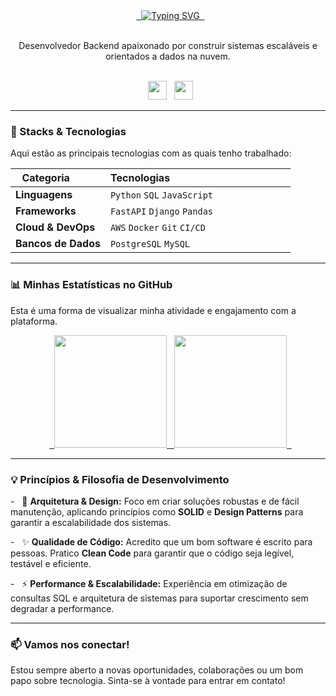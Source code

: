 <div align="center">
  <a href="https://github.com/kleyam">
  <img src="https://readme-typing-svg.herokuapp.com?font=Jetbrains+mono&size=28&color=6633cc&width=500&lines=Kleyam+Guthierrez;Desenvolvedor+de+Software+Backend;Especialista+em+Python+%26+SQL" alt="Typing SVG" />
  </a>
</div>

<div align="center">
  <p>Desenvolvedor Backend apaixonado por construir sistemas escaláveis e orientados a dados na nuvem.</p>
  <br>
  <a href="https://www.linkedin.com/in/kleyam"><img src="https://img.shields.io/badge/-LinkedIn-6633cc?style=for-the-badge&logo=Linkedin&logoColor=white" height="30"></a>
  <a href="mailto:kleyamrocha@gmail.com"><img src="https://img.shields.io/badge/-Email-6633cc?style=for-the-badge&logo=Gmail&logoColor=white" height="30"></a>
</div>

---

### 🚀 Stacks & Tecnologias

Aqui estão as principais tecnologias com as quais tenho trabalhado:

| Categoria         | Tecnologias                                           |
|-------------------|-------------------------------------------------------|
| **Linguagens** | `Python` `SQL` `JavaScript`                           |
| **Frameworks** | `FastAPI` `Django` `Pandas`                           |
| **Cloud & DevOps**| `AWS` `Docker` `Git` `CI/CD`                          |
| **Bancos de Dados**| `PostgreSQL` `MySQL`                                  |

---

### 📊 Minhas Estatísticas no GitHub

Esta é uma forma de visualizar minha atividade e engajamento com a plataforma.

<div align="center">
  <a href="https://github.com/kleyamguthierrez">
  <img height="180em" src="https://github-readme-stats.vercel.app/api?username=kleyam&show_icons=true&theme=dracula&include_all_commits=true&count_private=true"/>
  <img height="180em" src="https://github-readme-stats.vercel.app/api/top-langs/?username=kleyam&layout=compact&langs_count=7&theme=dracula"/>
  </a>
</div>

---

### 💡 Princípios & Filosofia de Desenvolvimento

-   📐 **Arquitetura & Design:** Foco em criar soluções robustas e de fácil manutenção, aplicando princípios como **SOLID** e **Design Patterns** para garantir a escalabilidade dos sistemas.

-   ✨ **Qualidade de Código:** Acredito que um bom software é escrito para pessoas. Pratico **Clean Code** para garantir que o código seja legível, testável e eficiente.

-   ⚡ **Performance & Escalabilidade:** Experiência em otimização de consultas SQL e arquitetura de sistemas para suportar crescimento sem degradar a performance.

---

### 📫 Vamos nos conectar!

Estou sempre aberto a novas oportunidades, colaborações ou um bom papo sobre tecnologia. Sinta-se à vontade para entrar em contato!
